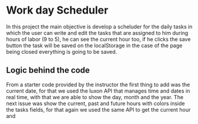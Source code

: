# Work day Scheduler

In this project the main objective is develop a scheluder for the daily tasks in which the user can write and edit the tasks that are assigned to him during hours of labor (9 to 5), he can see the current hour too, if he clicks the save button the task will be saved on the localStorage in the case of the page being closed everything is going to be saved.

## Logic behind the code

From a starter code provided by the instructor the first thing to add was the current date, for that we used the luxon API that manages time and dates in real time, with that we are able to show the day, month and the year.
The next issue was show the current, past and future hours with colors inside the tasks fields, for that again we used the same API to get the current hour and 

 
